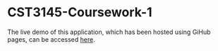# CST3145-Coursework-1
The live demo of this application, which has been hosted using GiHub pages, can be accessed [here](https://ahk294.github.io/CST3145-Coursework-1/).

